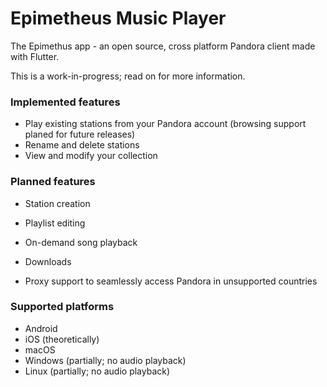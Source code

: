 # Epimetheus Music Player
The Epimethus app - an open source, cross platform Pandora client made with Flutter.

This is a work-in-progress; read on for more information.

### Implemented features
- Play existing stations from your Pandora account (browsing support planed for future releases)
- Rename and delete stations
- View and modify your collection

### Planned features
- Station creation
- Playlist editing
- On-demand song playback
- Downloads

- Proxy support to seamlessly access Pandora in unsupported countries

### Supported platforms
- Android
- iOS (theoretically)
- macOS
- Windows (partially; no audio playback)
- Linux (partially; no audio playback)